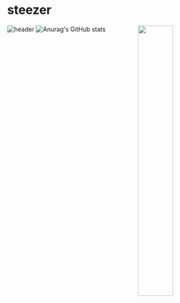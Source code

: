 # steezer
![header](https://capsule-render.vercel.app/api?type=waving&color=0:FFBF00,100:80FF00&height=175&section=header&text=★&desc=Welcome%20to%20my%20GitHub&fontSize=30&fontAlignY=30&fontColor=000000)
![Anurag's GitHub stats](https://github-readme-stats.vercel.app/api?username=steeze1213&show_icons=true&bg_color=00000000&title_color=FFBF00&icon_color=FFBF00&hide_border=true)
<img align="right" src="https://www.shutterstock.com/shutterstock/videos/1097282077/thumb/1.jpg?ip=x480" width="40%" height="40%"></img>
